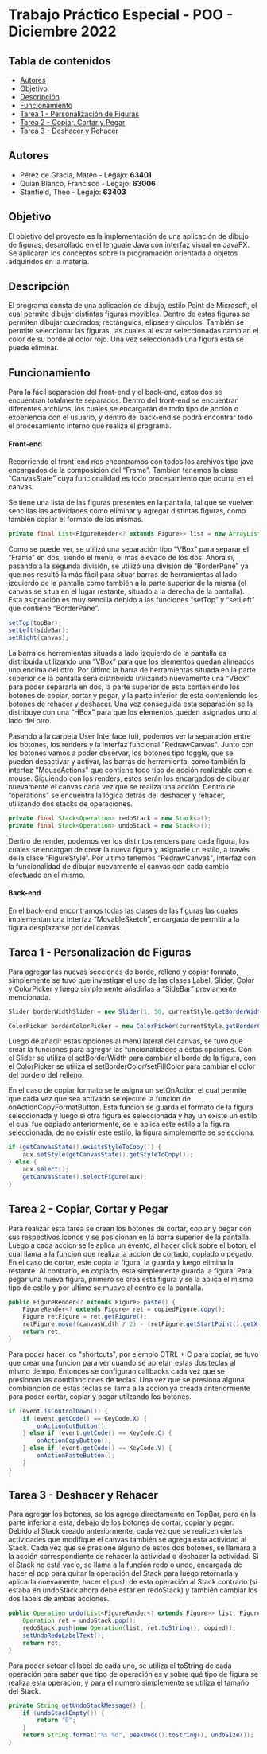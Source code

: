 # Trabajo Práctico Especial - POO - Diciembre 2022

## Tabla de contenidos

* [Autores](#autores)
* [Objetivo](#objetivo)
* [Descripción](#descripción)
* [Funcionamiento](#funcionamiento)
* [Tarea 1 - Personalización de Figuras](#tarea-1---personalización-de-figuras)
* [Tarea 2 - Copiar, Cortar y Pegar](#tarea-2---copiar-cortar-y-pegar)
* [Tarea 3 - Deshacer y Rehacer](#tarea-3---deshacer-y-rehacer)

## Autores

* Pérez de Gracia, Mateo - Legajo: **63401**
* Quian Blanco, Francisco - Legajo: **63006**
* Stanfield, Theo - Legajo: **63403**

## Objetivo

El objetivo del proyecto es la implementación de una aplicación de dibujo de figuras, desarollado en el lenguaje Java con interfaz visual en JavaFX. Se aplicaran los conceptos sobre la programación orientada a objetos adquiridos en la materia.

## Descripción
El programa consta de una aplicación de dibujo, estilo Paint de Microsoft, el cual permite dibujar distintas figuras movibles. Dentro de estas figuras se permiten dibujar cuadrados, rectángulos, elipses y círculos. También se permite seleccionar las figuras, las cuales al estar seleccionadas cambian el color de su borde al color rojo. Una vez seleccionada una figura esta se puede eliminar.

## Funcionamiento
Para la fácil separación del front-end y el back-end, estos dos se encuentran totalmente separados. Dentro del front-end se encuentran diferentes archivos, los cuales se encargarán de todo tipo de acción o experiencia con el usuario, y dentro del back-end se podrá encontrar todo el procesamiento interno que realiza el programa.

#### Front-end
Recorriendo el front-end nos encontramos con todos los archivos tipo java encargados de la composición del “Frame”. Tambien tenemos la clase “CanvasState” cuya funcionalidad es todo procesamiento que ocurra en el canvas.

Se tiene una lista de las figuras presentes en la pantalla, tal que se vuelven sencillas las actividades como eliminar y agregar distintas figuras, como también copiar el formato de las mismas.

```java
private final List<FigureRender<? extends Figure>> list = new ArrayList<>();
```

Como se puede ver, se utilizó una separación tipo “VBox” para separar el “Frame” en dos, siendo el menú, el más elevado de los dos. Ahora sí, pasando a la segunda división, se utilizó una división de “BorderPane” ya que nos resultó la más fácil para situar barras de herramientas al lado izquierdo de la pantalla como también a la parte superior de la misma (el canvas se situa en el lugar restante, situado a la derecha de la pantalla). Esta asignación es muy sencilla debido a las funciones “setTop” y “setLeft" que contiene “BorderPane”.

```java
setTop(topBar);
setLeft(sideBar);
setRight(canvas);
```

La barra de herramientas situada a lado izquierdo de la pantalla es distribuida utilizando una “VBox” para que los elementos quedan alineados uno encima del otro. Por último la barra de herramientas situada en la parte superior de la pantalla será distribuida utilizando nuevamente una “VBox” para poder separarla en dos, la parte superior de esta conteniendo los botones de copiar, cortar y pegar, y la parte inferior de esta conteniendo los botones de rehacer y deshacer. Una vez conseguida esta separación se la distribuye con una “HBox” para que los elementos queden asignados uno al lado del otro.

Pasando a la carpeta User Interface (ui), podemos ver la separación entre los botones, los renders y la interfaz funcional "RedrawCanvas". Junto con los botones vamos a poder observar, los botones tipo toggle, que se pueden desactivar y activar, las barras de herramienta, como también la interfaz "MouseActions" que contiene todo tipo de acción realizable con el mouse. Siguiendo con los renders, estos serán los encargados de dibujar nuevamente el canvas cada vez que se realiza una acción. Dentro de “operations” se encuentra la lógica detrás del deshacer y rehacer, utilizando dos stacks de operaciones.

```java
private final Stack<Operation> redoStack = new Stack<>();
private final Stack<Operation> undoStack = new Stack<>();
```

Dentro de render, podemos ver los distintos renders para cada figura, los cuales se encargan de crear la nueva figura y asignarle un estilo, a través de la clase “FigureStyle”. Por ultimo tenemos "RedrawCanvas", interfaz con la funcionalidad de dibujar nuevamente el canvas con cada cambio efectuado en el mismo.

#### Back-end
En el back-end encontramos todas las clases de las figuras las cuales implementan una interfaz “MovableSketch”, encargada de permitir a la figura desplazarse por del canvas.

## Tarea 1 - Personalización de Figuras

Para agregar las nuevas secciones de borde, relleno y copiar formato, simplemente se tuvo que investigar el uso de las clases Label, Slider, Color y ColorPicker y luego simplemente añadirlas a “SideBar” previamente mencionada.

```java
Slider borderWidthSlider = new Slider(1, 50, currentStyle.getBorderWidth());
```
```java
ColorPicker borderColorPicker = new ColorPicker(currentStyle.getBorderColor());
```

Luego de añadir estas opciones al menú lateral del canvas, se tuvo que crear la funciones para agregar las funcionalidades a estas opciones. Con el Slider se utiliza el setBorderWidth para cambiar el borde de la figura, con el ColorPicker se utiliza el setBorderColor/setFillColor para cambiar el color del borde o del relleno.

En el caso de copiar formato se le asigna un setOnAction el cual permite que cada vez que sea activado se ejecute la funcion de onActionCopyFormatButton. Esta funcion se guarda el formato de la figura seleccionada y luego si otra figura es seleccionada y hay un existe un estilo el cual fue copiado anteriormente, se le aplica este estilo a la figura seleccionada, de no existir este estilo, la figura simplemente se selecciona.

```java
if (getCanvasState().existsStyleToCopy()) {
	aux.setStyle(getCanvasState().getStyleToCopy());
} else {
	aux.select();
	getCanvasState().selectFigure(aux);
}
```

## Tarea 2 - Copiar, Cortar y Pegar

Para realizar esta tarea se crean los botones de cortar, copiar y pegar con sus respectivos iconos y se posicionan en la barra superior de la pantalla. Luego a cada accion se le aplica un evento, al hacer click sobre el boton, el cual llama a la funcion que realiza la accion de cortado, copiado o pegado. En el caso de cortar, este copia la figura, la guarda y luego elimina la restante. Al contrario, en copiado, esta simplemente guarda la figura. Para pegar una nueva figura, primero se crea esta figura y se la aplica el mismo tipo de estilo y por ultimo se mueve al centro de la pantalla.

```java
public FigureRender<? extends Figure> paste() {
	FigureRender<? extends Figure> ret = copiedFigure.copy();
	Figure retFigure = ret.getFigure();
	retFigure.move((canvasWidth / 2) - (retFigure.getStartPoint().getX() + retFigure.getEndPoint().getX()) / 2, (canvasHeight / 2 ) - (retFigure.getStartPoint().getY() + retFigure.getEndPoint().getY()) / 2);
	return ret;
}
```

Para poder hacer los "shortcuts", por ejemplo CTRL + C para copiar, se tuvo que crear una funcion para ver cuando se apretan estas dos teclas al mismo tiempo. Entonces se configuran callbacks cada vez que se presionan las combianciones de teclas. Una vez que se presiona alguna combiancion de estas teclas se llama a la accion ya creada anteriormente para poder cortar, copiar y pegar utilzando los botones.

```java
if (event.isControlDown()) {
	if (event.getCode() == KeyCode.X) {
		onActionCutButton();
	} else if (event.getCode() == KeyCode.C) {
		onActionCopyButton();
	} else if (event.getCode() == KeyCode.V) {
		onActionPasteButton();
	}
}
```

## Tarea 3 - Deshacer y Rehacer

Para agregar los botones, se los agrego directamente en TopBar, pero en la parte inferior a esta, debajo de los botones de cortar, copiar y pegar. Debido al Stack creado anteriormente, cada vez que se realicen ciertas actividades que modifique el canvas también se agrega esta actividad al Stack. Cada vez que se presione alguno de estos dos botones, se llamara a la acción correspondiente de rehacer la actividad o deshacer la actividad. Si el Stack no está vacío, se llama a la función redo o undo, encargada de hacer el pop para quitar la operación del Stack para luego retornarla y aplicarla nuevamente, hacer el push de esta operación al Stack contrario (si estaba en undoStack ahora debe estar en redoStack) y también cambiar los dos labels de ambas acciones.

```java
public Operation undo(List<FigureRender<? extends Figure>> list, FigureRender<? extends Figure> copied) {
	Operation ret = undoStack.pop();
	redoStack.push(new Operation(list, ret.toString(), copied));
	setUndoRedoLabelText();
	return ret;
}
```

Para poder setear el label de cada uno, se utiliza el toString de cada operación para saber qué tipo de operación es y sobre qué tipo de figura se realiza esta operación, y para el numero simplemente se utiliza el tamaño del Stack.

```java
private String getUndoStackMessage() {
	if (undoStackEmpty()) {
		return "0";
	}
	return String.format("%s %d", peekUndo().toString(), undoSize());
}
```
